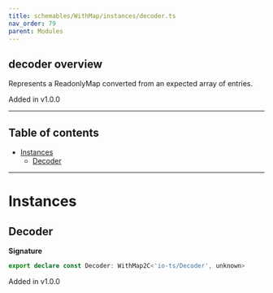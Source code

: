 ```yaml
---
title: schemables/WithMap/instances/decoder.ts
nav_order: 79
parent: Modules
---
```


## decoder overview

Represents a ReadonlyMap converted from an expected array of entries.

Added in v1.0.0

---

<h2 class="text-delta">Table of contents</h2>

- [Instances](#instances)
  - [Decoder](#decoder)

---

# Instances

## Decoder

**Signature**

```ts
export declare const Decoder: WithMap2C<'io-ts/Decoder', unknown>
```

Added in v1.0.0

